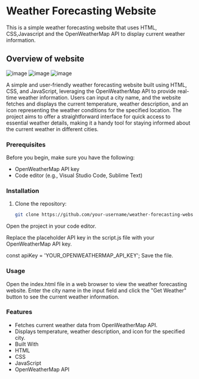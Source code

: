 # Weather Forecasting Website

This is a simple weather forecasting website that uses HTML, CSS,Javascript and the OpenWeatherMap API to display current weather information.
## Overview of website
![image](https://github.com/Hemasri1405/Weatherforecast/assets/146213788/b685524d-e8f8-4019-9044-578fb7b6e7b6)
![image](https://github.com/Hemasri1405/Weatherforecast/assets/146213788/d92bbdc9-1ff0-47b5-bb92-5584af923011)
![image](https://github.com/Hemasri1405/Weatherforecast/assets/146213788/6c48881a-3cb8-47f5-8e72-a9a779a2220f)


A simple and user-friendly weather forecasting website built using HTML, CSS, and JavaScript, leveraging the OpenWeatherMap API to provide real-time weather information. Users can input a city name, and the website fetches and displays the current temperature, weather description, and an icon representing the weather conditions for the specified location. The project aims to offer a straightforward interface for quick access to essential weather details, making it a handy tool for staying informed about the current weather in different cities.


### Prerequisites

Before you begin, make sure you have the following:

- OpenWeatherMap API key
- Code editor (e.g., Visual Studio Code, Sublime Text)

### Installation

1. Clone the repository:

   ```bash
   git clone https://github.com/your-username/weather-forecasting-website.git
Open the project in your code editor.

Replace the placeholder API key in the script.js file with your OpenWeatherMap API key.

const apiKey = 'YOUR_OPENWEATHERMAP_API_KEY';
Save the file.

### Usage
Open the index.html file in a web browser to view the weather forecasting website. Enter the city name in the input field and click the "Get Weather" button to see the current weather information.

### Features
- Fetches current weather data from OpenWeatherMap API.
- Displays temperature, weather description, and icon for the specified city.
- Built With
- HTML
- CSS
- JavaScript
- OpenWeatherMap API
